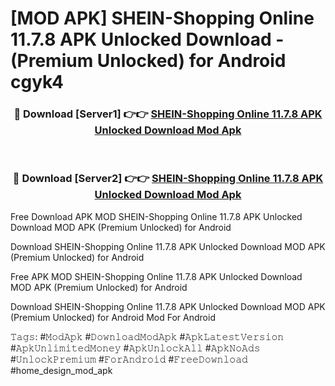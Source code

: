 # [MOD APK] SHEIN-Shopping Online 11.7.8 APK Unlocked Download - (Premium Unlocked) for Android cgyk4



<div align="center">
<h3>🔴 Download [Server1] 👉👉 <a href="https://momento.my/?title=SHEIN-Shopping_Online_11.7.8_APK_Unlocked_Download">SHEIN-Shopping Online 11.7.8 APK Unlocked Download Mod Apk</a></h3><br>

<h3>🔴 Download [Server2] 👉👉 <a href="https://momento.my/?title=SHEIN-Shopping_Online_11.7.8_APK_Unlocked_Download">SHEIN-Shopping Online 11.7.8 APK Unlocked Download Mod Apk</a></h3>
</div>



Free Download APK MOD SHEIN-Shopping Online 11.7.8 APK Unlocked Download MOD APK (Premium Unlocked) for Android

Download SHEIN-Shopping Online 11.7.8 APK Unlocked Download MOD APK (Premium Unlocked) for Android

Free APK MOD SHEIN-Shopping Online 11.7.8 APK Unlocked Download MOD APK (Premium Unlocked) for Android

Download SHEIN-Shopping Online 11.7.8 APK Unlocked Download MOD APK (Premium Unlocked) for Android Mod For Android

𝚃𝚊𝚐𝚜: #𝙼𝚘𝚍𝙰𝚙𝚔 #𝙳𝚘𝚠𝚗𝚕𝚘𝚊𝚍𝙼𝚘𝚍𝙰𝚙𝚔 #𝙰𝚙𝚔𝙻𝚊𝚝𝚎𝚜𝚝𝚅𝚎𝚛𝚜𝚒𝚘𝚗 #𝙰𝚙𝚔𝚄𝚗𝚕𝚒𝚖𝚒𝚝𝚎𝚍𝙼𝚘𝚗𝚎𝚢 #𝙰𝚙𝚔𝚄𝚗𝚕𝚘𝚌𝚔𝙰𝚕𝚕 #𝙰𝚙𝚔𝙽𝚘𝙰𝚍𝚜 #𝚄𝚗𝚕𝚘𝚌𝚔𝙿𝚛𝚎𝚖𝚒𝚞𝚖 #𝙵𝚘𝚛𝙰𝚗𝚍𝚛𝚘𝚒𝚍 #𝙵𝚛𝚎𝚎𝙳𝚘𝚠𝚗𝚕𝚘𝚊𝚍 #home_design_mod_apk
